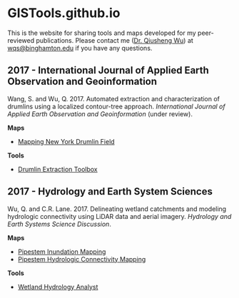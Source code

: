 # GISTools.github.io
This is the website for sharing tools and maps developed for my peer-reviewed publications. Please contact me (<a href="http://wetlands.io/">Dr. Qiusheng Wu</a>) at <a href="mailto:wqs@binghamton.edu">wqs@binghamton.edu</a> if you have any questions.

<h2 id="2017-JAG">2017 - International Journal of Applied Earth Observation and Geoinformation</h2>

Wang, S. and Wu, Q. 2017. Automated extraction and characterization of drumlins using a localized contour-tree approach. *International Journal of Applied Earth Observation and Geoinformation* (under review).

**Maps**

* [Mapping New York Drumlin Field](http://wetlands.io/maps/inundation.html)

**Tools**

* [Drumlin Extraction Toolbox](https://goo.gl/forms/V1VfaWOnRvGmkDsx2)

<h2 id="2017-HESS">2017 - Hydrology and Earth System Sciences</h2>

Wu, Q. and C.R. Lane. 2017. Delineating wetland catchments and modeling hydrologic connectivity using LiDAR data and aerial imagery. *Hydrology and Earth Systems Science Discussion*.

**Maps**

* [Pipestem Inundation Mapping](http://wetlands.io/maps/inundation.html)
* [Pipestem Hydrologic Connectivity Mapping](http://wetlands.io/maps/connectivity.html)

**Tools**

* [Wetland Hydrology Analyst](https://goo.gl/forms/6Oy0uWODT6YtSisI2)
